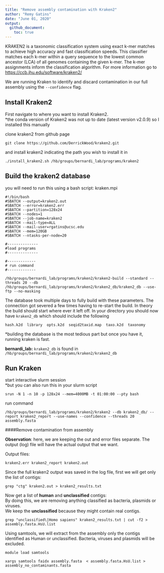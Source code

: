 ```yaml
---
title: "Remove assembly contamination with Kraken2"
author: "Remy Gatins"
date: "June 01, 2020"
output:
  github_document:
    toc: true
---
```


KRAKEN2 is a taxonomic classification system using exact k-mer matches to achieve high accuracy and fast classification speeds. This classifier matches each k-mer within a query sequence to the lowest common ancestor (LCA) of all genomes containing the given k-mer. The k-mer assignments inform the classification algorithm. For more information go to <https://ccb.jhu.edu/software/kraken2/>

We are running Kraken to identify and discard contamination in our full assembly using the `--confidence` flag.


## Install Kraken2
First navigate to where you want to install Kraken2.  
*the conda version of Kraken2 was not up to date (latest version v2.0.9) so I installed this manually

clone kraken2 from github page
```{bash, eval=FALSE, include=TRUE}
git clone https://github.com/DerrickWood/kraken2.git
```
and install kraken2 indicating the path you wish to install it in
```{bash, eval=FALSE, include=TRUE}
./install_kraken2.sh /hb/groups/bernardi_lab/programs/kraken2
```

## Build the kraken2 database  
you will need to run this using a bash script: kraken.mpi

```{bash, eval=FALSE, include=TRUE}
#!/bin/bash
#SBATCH --output=kraken2.out
#SBATCH --error=kraken2.err
#SBATCH --partition=128x24
#SBATCH --nodes=1
#SBATCH --job-name=kraken2
#SBATCH --mail-type=ALL
#SBATCH --mail-user=rgatins@ucsc.edu
#SBATCH --mem=120GB
#SBATCH --ntasks-per-node=20

#--------------
#load programs
#--------------

#-------------
# run command
#-------------

/hb/groups/bernardi_lab/programs/kraken2/kraken2-build --standard --threads 20 --db /hb/groups/bernardi_lab/programs/kraken2/kraken2_db/kraken2_db --use-ftp --no-masking

```

The database took multiple days to fully build with these parameters. The connection got severed a few times having to re-start the build. In theory the build should start where ever it left off. 
In your directory you should now have `kraken2_db` which should include the following

```{bash, eval=FALSE, include=TRUE}
hash.k2d  library  opts.k2d  seqid2taxid.map  taxo.k2d  taxonomy
```

*building the database is the most tedious part but once you have it, running kraken is fast.

**bernardi_lab:** `kraken2_db` is found in `/hb/groups/bernardi_lab/programs/kraken2/kraken2_db`

## Run Kraken
start interactive slurm session  
*but you can also run this in your slurm script
```{}
srun -N 1 -n 10 -p 128x24 --mem=4000MB -t 01:00:00 --pty bash
```

run command
```{}
/hb/groups/bernardi_lab/programs/kraken2/kraken2 --db kraken2_db/ --report kraken2_report --use-names --confidence --threads 20 assembly.fasta
```

####Remove contamination from assembly

**Observation**: here, we are keeping the out and error files separate. The output (log) file will have the actual output that we want.

Output files:
```{}
kraken2.err kraken2_report kraken2.out 
```

Since the full kraken2 output was saved in the log file, first we will get only the list of contigs:

```{}
grep "ctg" kraken2.out > kraken2_results.txt
```

Now get a list of **human** and **unclassified** contigs:  
By doing this, we are removing anything classified as bacteria, plasmids or viruses.  
We keep the **unclassified** because they might contain real contigs.
```{}
grep "unclassified\|Homo sapiens" kraken2_results.txt | cut -f2 > assembly.fasta.HsU.list
```

Using samtools, we will extract from the assembly only the contigs identified as Human or unclassified. Bacteria, viruses and plasmids will be excluded.  

```{}
module load samtools
```


```{}
xargs samtools faidx assembly.fasta  < assembly.fasta.HsU.list > assembly_no_contaminants.fasta
```
